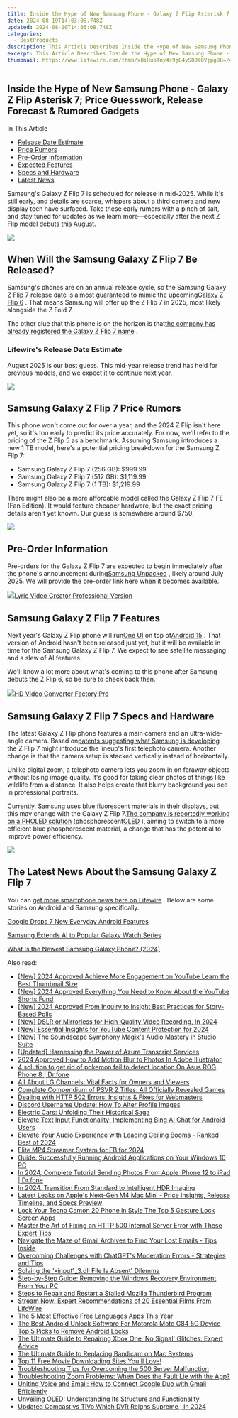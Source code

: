 ```yaml
---
title: Inside the Hype of New Samsung Phone - Galaxy Z Flip Asterisk 7; Price Guesswork, Release Forecast & Rumored Gadgets
date: 2024-08-19T14:03:08.748Z
updated: 2024-08-20T14:03:08.748Z
categories:
  - BestProducts
description: This Article Describes Inside the Hype of New Samsung Phone - Galaxy Z Flip Asterisk 7; Price Guesswork, Release Forecast & Rumored Gadgets
excerpt: This Article Describes Inside the Hype of New Samsung Phone - Galaxy Z Flip Asterisk 7; Price Guesswork, Release Forecast & Rumored Gadgets
thumbnail: https://www.lifewire.com/thmb/x8iHuoTny4s9jG4vS80l0Vjpg98=/400x300/filters:no_upscale():max_bytes(150000):strip_icc():format(webp)/camera-patent-samsung-6032dd5aa3af4cf38c9c68290509d80c.png
---
```


## Inside the Hype of New Samsung Phone - Galaxy Z Flip Asterisk 7; Price Guesswork, Release Forecast & Rumored Gadgets

 In This Article

* [Release Date Estimate](https://www.lifewire.com/#toc-when-will-the-samsung-galaxy-z-flip-7-be-released)
* [Price Rumors](https://www.lifewire.com/#toc-samsung-galaxy-z-flip-7-price-rumors)
* [Pre-Order Information](https://www.lifewire.com/#toc-pre-order-information)
* [Expected Features](https://www.lifewire.com/#toc-samsung-galaxy-z-flip-7-features)
* [Specs and Hardware](https://www.lifewire.com/#toc-samsung-galaxy-z-flip-7-specs-and-hardware)
* [Latest News](https://www.lifewire.com/#toc-the-latest-news-about-the-samsung-galaxy-z-flip-7)

 Samsung's Galaxy Z Flip 7 is scheduled for release in mid-2025\. While it's still early, and details are scarce, whispers about a third camera and new display tech have surfaced. Take these early rumors with a pinch of salt, and stay tuned for updates as we learn more—especially after the next Z Flip model debuts this August.

<!-- affiliate ads begin -->
<a href="https://store.nero.com/order/checkout.php?PRODS=22889392&QTY=1&AFFILIATE=108875&CART=1"><img src="http://webstatic.nero.com/nero2015-com-wAssets/img/affiliate/media/banner728-90eng.jpg" border="0"></a>
<!-- affiliate ads end -->
## When Will the Samsung Galaxy Z Flip 7 Be Released?

 Samsung's phones are on an annual release cycle, so the Samsung Galaxy Z Flip 7 release date is almost guaranteed to mimic the upcoming[Galaxy Z Flip 6](https://www.lifewire.com/samsung-galaxy-z-flip-6-8621840) . That means Samsung will offer up the Z Flip 7 in 2025, most likely alongside the Z Fold 7.

 The other clue that this phone is on the horizon is that[the company has already registered the Galaxy Z Flip 7 name](https://www.sammobile.com/news/samsung-has-already-secured-the-galaxy-z-flip-6-flip-7-names/) .

### Lifewire's Release Date Estimate

 August 2025 is our best guess. This mid-year release trend has held for previous models, and we expect it to continue next year.

<!-- affiliate ads begin -->
<a href="https://shop.mondly.com/affiliate.php?ACCOUNT=ATISTUDI&AFFILIATE=108875&PATH=https%3A%2F%2Fwww.mondly.com%3FAFFILIATE%3D108875%26RESOURCE%3D%2BEducational%2B300x600%2B"><img src="https://secure.avangate.com/images/merchant/69c418c33ec2e1a4267fa9bb77fa1428/educational-300x600.gif" border="0"></a>
<!-- affiliate ads end -->
## Samsung Galaxy Z Flip 7 Price Rumors

 This phone won't come out for over a year, and the 2024 Z Flip isn't here yet, so it's too early to predict its price accurately. For now, we'll refer to the pricing of the Z Flip 5 as a benchmark. Assuming Samsung introduces a new 1 TB model, here's a potential pricing breakdown for the Samsung Z Flip 7:

* Samsung Galaxy Z Flip 7 (256 GB): $999.99
* Samsung Galaxy Z Flip 7 (512 GB): $1,119.99
* Samsung Galaxy Z Flip 7 (1 TB): $1,219.99

 There might also be a more affordable model called the Galaxy Z Flip 7 FE (Fan Edition). It would feature cheaper hardware, but the exact pricing details aren't yet known. Our guess is somewhere around $750.

<!-- affiliate ads begin -->
<a href="https://store.movavi.com/affiliate.php?ACCOUNT=MOVAVI&AFFILIATE=108875&PATH=https%3A%2F%2Fwww.movavi.com%3FAFFILIATE%3D108875%26RESOURCE%3DMovavi%2BVideo%2BEditor%2Bbox"><img src="https://mcusercontent.com/0885a03ded3d480dca9287f12/images/6d3207fd-9f15-4c21-f0ad-59c68e6a7e2a.png" border="0"></a>
<!-- affiliate ads end -->
## Pre-Order Information

 Pre-orders for the Galaxy Z Flip 7 are expected to begin immediately after the phone's announcement during[Samsung Unpacked](https://www.lifewire.com/samsung-unpacked-news-and-rumors-5093153) , likely around July 2025\. We will provide the pre-order link here when it becomes available.

<!-- affiliate ads begin -->
<a href="https://secure.2checkout.com/order/checkout.php?PRODS=11224199&QTY=1&AFFILIATE=108875&CART=1"><img src="https://secure.avangate.com/images/merchant/e09fdffe648a30658a9657bbed7b2388/products/copy_boxshot_lyricvideo.png" border="0">Lyric Video Creator Professional Version</a>
<!-- affiliate ads end -->
## Samsung Galaxy Z Flip 7 Features

 Next year's Galaxy Z Flip phone will run[One UI](https://www.lifewire.com/what-is-samsung-one-ui-4178405) on top of[Android 15](https://www.lifewire.com/android-15-7547471) . That version of Android hasn't been released just yet, but it will be available in time for the Samsung Galaxy Z Flip 7\. We expect to see satellite messaging and a slew of AI features.

 We'll know a lot more about what's coming to this phone after Samsung debuts the Z Flip 6, so be sure to check back then.

<!-- affiliate ads begin -->
<a href="https://secure.2checkout.com/order/checkout.php?PRODS=4537546&QTY=1&AFFILIATE=108875&CART=1"><img src="https://secure.avangate.com/images/merchant/4b0a0290ad7df100b77e86839989a75e/products/7_copy_2_2_hdpro.png" border="0">HD Video Converter Factory Pro</a>
<!-- affiliate ads end -->
## Samsung Galaxy Z Flip 7 Specs and Hardware

 The latest Galaxy Z Flip phone features a main camera and an ultra-wide-angle camera. Based on[patents suggesting what Samsung is developing](https://www.galaxyclub.nl/samsung/galaxy-z-flip-7/) , the Z Flip 7 might introduce the lineup's first telephoto camera. Another change is that the camera setup is stacked vertically instead of horizontally.

 Unlike digital zoom, a telephoto camera lets you zoom in on faraway objects without losing image quality. It's good for taking clear photos of things like wildlife from a distance. It also helps create that blurry background you see in professional portraits.

 Currently, Samsung uses blue fluorescent materials in their displays, but this may change with the Galaxy Z Flip 7.[The company is reportedly working on a PHOLED solution](https://wccftech.com/galaxy-z-fold-7-and-z-flip-7-could-be-the-first-phones-to-use-blue-pholed/) (phosphorescent[OLED](https://www.lifewire.com/oled-organic-led-4151091) ), aiming to switch to a more efficient blue phosphorescent material, a change that has the potential to improve power efficiency.  

<!-- affiliate ads begin -->
<a href="https://estore.winxdvd.com/order/checkout.php?PRODS=4612444&QTY=1&AFFILIATE=108875&CART=1"><img src="https://www.winxdvd.com/affiliate/new-banner/pt-728x90.jpg" border="0"></a>
<!-- affiliate ads end -->
## The Latest News About the Samsung Galaxy Z Flip 7

 You can [get more smartphone news here on Lifewire](https://www.lifewire.com/mobile-phone-news-4796390) . Below are some stories on Android and Samsung specifically.

[Google Drops 7 New Everyday Android Features](https://www.lifewire.com/google-adds-new-everyday-android-features-8655861)

[Samsung Extends AI to Popular Galaxy Watch Series](https://www.lifewire.com/samsung-ai-coming-to-galaxy-watches-8656008)

[What Is the Newest Samsung Galaxy Phone? (2024)](https://www.lifewire.com/newest-samsung-galaxy-phone-7567396)


<ins class="adsbygoogle"
     style="display:block"
     data-ad-format="autorelaxed"
     data-ad-client="ca-pub-7571918770474297"
     data-ad-slot="1223367746"></ins>



<ins class="adsbygoogle"
     style="display:block"
     data-ad-client="ca-pub-7571918770474297"
     data-ad-slot="8358498916"
     data-ad-format="auto"
     data-full-width-responsive="true"></ins>

<span class="atpl-alsoreadstyle">Also read:</span>
<div><ul>
<li><a href="https://facebook-video-share.techidaily.com/new-2024-approved-achieve-more-engagement-on-youtube-learn-the-best-thumbnail-size/"><u>[New] 2024 Approved  Achieve More Engagement on YouTube  Learn the Best Thumbnail Size</u></a></li>
<li><a href="https://youtube-zero.techidaily.com/024-approved-everything-you-need-to-know-about-the-youtube-shorts-fund/"><u>[New] 2024 Approved  Everything You Need to Know About the YouTube Shorts Fund</u></a></li>
<li><a href="https://instagram-videos.techidaily.com/new-2024-approved-from-inquiry-to-insight-best-practices-for-story-based-polls/"><u>[New] 2024 Approved  From Inquiry to Insight  Best Practices for Story-Based Polls</u></a></li>
<li><a href="https://facebook-record-videos.techidaily.com/new-dslr-or-mirrorless-for-high-quality-video-recording-in-2024/"><u>[New] DSLR or Mirrorless for High-Quality Video Recording, In 2024</u></a></li>
<li><a href="https://facebook-video-share.techidaily.com/new-essential-insights-for-youtube-content-protection-for-2024/"><u>[New] Essential Insights for YouTube Content Protection for 2024</u></a></li>
<li><a href="https://fox-links.techidaily.com/new-the-soundscape-symphony-magixs-audio-mastery-in-studio-suite/"><u>[New] The Soundscape Symphony  Magix's Audio Mastery in Studio Suite</u></a></li>
<li><a href="https://some-techniques.techidaily.com/updated-harnessing-the-power-of-azure-transcript-services/"><u>[Updated] Harnessing the Power of Azure Transcript Services</u></a></li>
<li><a href="https://some-techniques.techidaily.com/2024-approved-how-to-add-motion-blur-to-photos-in-adobe-illustrator/"><u>2024 Approved  How to Add Motion Blur to Photos In Adobe Illustrator</u></a></li>
<li><a href="https://android-pokemon-go.techidaily.com/4-solution-to-get-rid-of-pokemon-fail-to-detect-location-on-asus-rog-phone-8-drfone-by-drfone-virtual-android/"><u>4 solution to get rid of pokemon fail to detect location On Asus ROG Phone 8 | Dr.fone</u></a></li>
<li><a href="https://tech-recovery.techidaily.com/all-about-lg-channels-vital-facts-for-owners-and-viewers/"><u>All About LG Channels: Vital Facts for Owners and Viewers</u></a></li>
<li><a href="https://tech-recovery.techidaily.com/complete-compendium-of-psvr-2-titles-all-officially-revealed-games/"><u>Complete Compendium of PSVR 2 Titles: All Officially Revealed Games</u></a></li>
<li><a href="https://tech-recovery.techidaily.com/dealing-with-http-502-errors-insights-and-fixes-for-webmasters/"><u>Dealing with HTTP 502 Errors: Insights & Fixes for Webmasters</u></a></li>
<li><a href="https://tech-recovery.techidaily.com/discord-username-update-how-to-alter-profile-images/"><u>Discord Username Update: How To Alter Profile Images</u></a></li>
<li><a href="https://tech-recovery.techidaily.com/electric-cars-unfolding-their-historical-saga/"><u>Electric Cars: Unfolding Their Historical Saga</u></a></li>
<li><a href="https://tech-haven.techidaily.com/elevate-text-input-functionality-implementing-bing-ai-chat-for-android-users/"><u>Elevate Text Input Functionality: Implementing Bing AI Chat for Android Users</u></a></li>
<li><a href="https://tech-recovery.techidaily.com/elevate-your-audio-experience-with-leading-ceiling-booms-ranked-best-of-2024/"><u>Elevate Your Audio Experience with Leading Ceiling Booms - Ranked Best of 2024</u></a></li>
<li><a href="https://facebook-video-recording.techidaily.com/elite-mp4-streamer-system-for-fb-for-2024/"><u>Elite MP4 Streamer System for FB for 2024</u></a></li>
<li><a href="https://tech-recovery.techidaily.com/guide-successfully-running-android-applications-on-your-windows-10-pc/"><u>Guide: Successfully Running Android Applications on Your Windows 10 PC</u></a></li>
<li><a href="https://iphone-transfer.techidaily.com/in-2024-complete-tutorial-sending-photos-from-apple-iphone-12-to-ipad-drfone-by-drfone-transfer-from-ios/"><u>In 2024, Complete Tutorial Sending Photos From Apple iPhone 12 to iPad | Dr.fone</u></a></li>
<li><a href="https://some-approaches.techidaily.com/in-2024-transition-from-standard-to-intelligent-hdr-imaging/"><u>In 2024, Transition From Standard to Intelligent HDR Imaging</u></a></li>
<li><a href="https://tech-recovery.techidaily.com/latest-leaks-on-apples-next-gen-m4-mac-mini-price-insights-release-timeline-and-specs-preview/"><u>Latest Leaks on Apple's Next-Gen M4 Mac Mini - Price Insights, Release Timeline, and Specs Preview</u></a></li>
<li><a href="https://unlock-android.techidaily.com/lock-your-tecno-camon-20-phone-in-style-the-top-5-gesture-lock-screen-apps-by-drfone-android/"><u>Lock Your Tecno Camon 20 Phone in Style The Top 5 Gesture Lock Screen Apps</u></a></li>
<li><a href="https://tech-recovery.techidaily.com/master-the-art-of-fixing-an-http-500-internal-server-error-with-these-expert-tips/"><u>Master the Art of Fixing an HTTP 500 Internal Server Error with These Expert Tips</u></a></li>
<li><a href="https://tech-recovery.techidaily.com/navigate-the-maze-of-gmail-archives-to-find-your-lost-emails-tips-inside/"><u>Navigate the Maze of Gmail Archives to Find Your Lost Emails - Tips Inside</u></a></li>
<li><a href="https://tech-recovery.techidaily.com/1722856027151-overcoming-challenges-with-chatgpts-moderation-errors-strategies-and-tips/"><u>Overcoming Challenges with ChatGPT's Moderation Errors - Strategies and Tips</u></a></li>
<li><a href="https://tech-recovery.techidaily.com/solving-the-xinput13dll-file-is-absent-dilemma/"><u>Solving the 'xinput1_3.dll File Is Absent' Dilemma</u></a></li>
<li><a href="https://tech-recovery.techidaily.com/1722875405473-step-by-step-guide-removing-the-windows-recovery-environment-from-your-pc/"><u>Step-by-Step Guide: Removing the Windows Recovery Environment From Your PC</u></a></li>
<li><a href="https://tech-recovery.techidaily.com/steps-to-repair-and-restart-a-stalled-mozilla-thunderbird-program/"><u>Steps to Repair and Restart a Stalled Mozilla Thunderbird Program</u></a></li>
<li><a href="https://tech-recovery.techidaily.com/stream-now-expert-recommendations-of-20-essential-films-from-lifewire/"><u>Stream Now: Expert Recommendations of 20 Essential Films From LifeWire</u></a></li>
<li><a href="https://tech-recovery.techidaily.com/the-5-most-effective-free-languages-apps-this-year/"><u>The 5 Most Effective Free Languages Apps This Year</u></a></li>
<li><a href="https://sim-unlock.techidaily.com/the-best-android-unlock-software-for-motorola-moto-g84-5g-device-top-5-picks-to-remove-android-locks-by-drfone-android/"><u>The Best Android Unlock Software For Motorola Moto G84 5G Device Top 5 Picks to Remove Android Locks</u></a></li>
<li><a href="https://tech-recovery.techidaily.com/the-ultimate-guide-to-repairing-xbox-one-no-signal-glitches-expert-advice/"><u>The Ultimate Guide to Repairing Xbox One 'No Signal' Glitches: Expert Advice</u></a></li>
<li><a href="https://desktop-recording.techidaily.com/the-ultimate-guide-to-replacing-bandicam-on-mac-systems/"><u>The Ultimate Guide to Replacing Bandicam on Mac Systems</u></a></li>
<li><a href="https://tech-recovery.techidaily.com/1722863973590-top-11-free-movie-downloading-sites-youll-love/"><u>Top 11 Free Movie Downloading Sites You'll Love!</u></a></li>
<li><a href="https://tech-recovery.techidaily.com/troubleshooting-tips-for-overcoming-the-500-server-malfunction/"><u>Troubleshooting Tips for Overcoming the 500 Server Malfunction</u></a></li>
<li><a href="https://tech-recovery.techidaily.com/troubleshooting-zoom-problems-when-does-the-fault-lie-with-the-app/"><u>Troubleshooting Zoom Problems: When Does the Fault Lie with the App?</u></a></li>
<li><a href="https://tech-recovery.techidaily.com/uniting-voice-and-email-how-to-connect-google-duo-with-gmail-efficiently/"><u>Uniting Voice and Email: How to Connect Google Duo with Gmail Efficiently</u></a></li>
<li><a href="https://tech-recovery.techidaily.com/unveiling-oled-understanding-its-structure-and-functionality/"><u>Unveiling OLED: Understanding Its Structure and Functionality</u></a></li>
<li><a href="https://ai-video-apps.techidaily.com/updated-comcast-vs-tivo-which-dvr-reigns-supreme-in-2024/"><u>Updated Comcast vs TiVo Which DVR Reigns Supreme , In 2024</u></a></li>
</ul></div>
